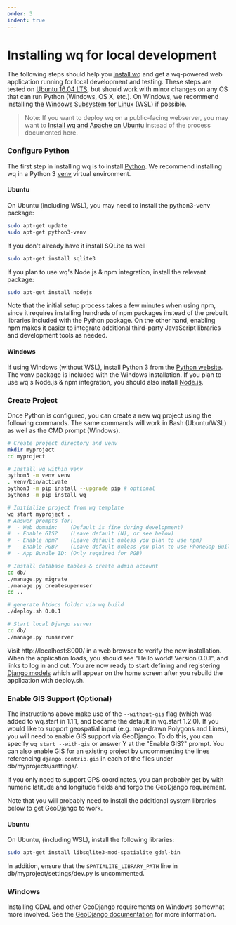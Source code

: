 ```yaml
---
order: 3
indent: true
---
```


Installing wq for local development
===================================

The following steps should help you [install wq] and get a wq-powered web application running for local development and testing.  These steps are tested on [Ubuntu 16.04 LTS][Ubuntu], but should work with minor changes on any OS that can run Python (Windows, OS X, etc.).  On Windows, we recommend installing the [Windows Subsystem for Linux][WSL] (WSL) if possible.

> Note: If you want to deploy wq on a public-facing webserver, you may want to [Install wq and Apache on Ubuntu][setup-ubuntu] instead of the process documented here.

### Configure Python
The first step in installing wq is to install [Python].  We recommend installing wq in a Python 3 [venv] virtual environment.

#### Ubuntu
On Ubuntu (including WSL), you may need to install the python3-venv package:

```bash
sudo apt-get update
sudo apt-get python3-venv
```
If you don't already have it install SQLite as well
```bash
sudo apt-get install sqlite3
```

If you plan to use wq's Node.js & npm integration, install the relevant package:

```bash
sudo apt-get install nodejs
```

Note that the initial setup process takes a few minutes when using npm, since it requires installing hundreds of npm packages instead of the prebuilt libraries included with the Python package.  On the other hand, enabling npm makes it easier to integrate additional third-party JavaScript libraries and development tools as needed.

#### Windows
If using Windows (without WSL), install Python 3 from the [Python website][Python].  The venv package is included with the Windows installation.  If you plan to use wq's Node.js & npm integration, you should also install [Node.js].

### Create Project

Once Python is configured, you can create a new wq project using the following commands.  The same commands will work in Bash (Ubuntu/WSL) as well as the CMD prompt (Windows).

```bash
# Create project directory and venv
mkdir myproject
cd myproject

# Install wq within venv
python3 -m venv venv
. venv/bin/activate
python3 -m pip install --upgrade pip # optional
python3 -m pip install wq

# Initialize project from wq template
wq start myproject .
# Answer prompts for:
#  - Web domain:    (Default is fine during development)
#  - Enable GIS?    (Leave default (N), or see below)
#  - Enable npm?    (Leave default unless you plan to use npm)
#  - Enable PGB?    (Leave default unless you plan to use PhoneGap Build)
#  - App Bundle ID: (Only required for PGB)

# Install database tables & create admin account
cd db/
./manage.py migrate
./manage.py createsuperuser
cd ..

# generate htdocs folder via wq build
./deploy.sh 0.0.1

# Start local Django server
cd db/
./manage.py runserver

```

Visit http://localhost:8000/ in a web browser to verify the new installation.  When the application loads, you should see "Hello world! Version 0.0.1", and links to log in and out.  You are now ready to start defining and registering [Django models] which will appear on the home screen after you rebuild the application with deploy.sh.

### Enable GIS Support (Optional)

The instructions above make use of the `--without-gis` flag (which was added to wq.start in 1.1.1, and became the default in wq.start 1.2.0).  If you would like to support geospatial input (e.g. map-drawn Polygons and Lines), you will need to enable GIS support via GeoDjango.  To do this, you can specify `wq start --with-gis` or answer Y at the "Enable GIS?" prompt.  You can also enable GIS for an existing project by uncommenting the lines referencing `django.contrib.gis` in each of the files under db/myprojects/settings/.

If you only need to support GPS coordinates, you can probably get by with numeric latitude and longitude fields and forgo the GeoDjango requirement.

Note that you will probably need to install the additional system libraries below to get GeoDjango to work.

#### Ubuntu

On Ubuntu, (including WSL), install the following libraries:

```bash
sudo apt-get install libsqlite3-mod-spatialite gdal-bin
```

In addition, ensure that the `SPATIALITE_LIBRARY_PATH` line in db/myproject/settings/dev.py is uncommented.

### Windows

Installing GDAL and other GeoDjango requirements on Windows somewhat more involved.  See the [GeoDjango documentation] for more information.

[install wq]: https://wq.io/docs/setup
[setup-ubuntu]: https://wq.io/docs/setup-ubuntu
[Python]: https://python.org
[Node.js]: https://nodejs.org
[Ubuntu]: http://www.ubuntu.com/
[Debian]: https://www.debian.org/
[venv]: https://docs.python.org/3/library/venv.html
[Django models]: https://wq.io/docs/data-model
[WSL]: https://docs.microsoft.com/en-us/windows/wsl/install-win10
[GeoDjango documentation]: https://docs.djangoproject.com/en/2.1/ref/contrib/gis/install/#windows

